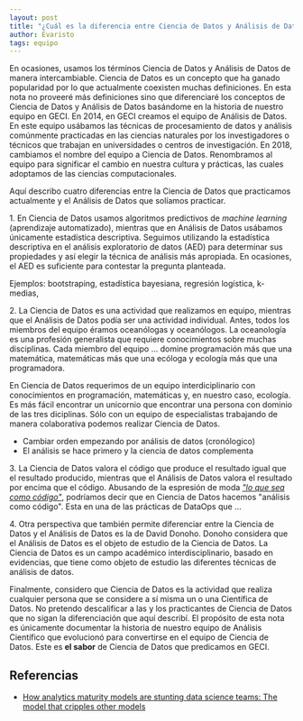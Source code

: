 ```yaml
---
layout: post
title: "¿Cuál es la diferencia entre Ciencia de Datos y Análisis de Datos?"
author: Evaristo
tags: equipo
---
```


En ocasiones, usamos los términos Ciencia de Datos y Análisis de Datos de manera intercambiable.
Ciencia de Datos es un concepto que ha ganado popularidad por lo que actualmente
coexisten muchas definiciones. En esta nota no proveeré más definiciones sino que diferenciaré los
conceptos de Ciencia de Datos y Análisis de Datos basándome en la historia de nuestro equipo en
GECI. En 2014, en GECI creamos el equipo de Análisis de Datos. En este equipo usábamos las técnicas
de procesamiento de datos y análisis comúnmente practicadas en las ciencias naturales por los
investigadores o técnicos que trabajan en universidades o centros de investigación. En 2018,
cambiamos el nombre del equipo a Ciencia de Datos. Renombramos al equipo para significar el cambio
en nuestra cultura y prácticas, las cuales adoptamos de las ciencias computacionales.

Aquí describo cuatro diferencias entre la Ciencia de Datos que practicamos actualmente y el Análisis
de Datos que solíamos practicar.

1\. En Ciencia de Datos usamos algoritmos predictivos de _machine learning_ (aprendizaje
automatizado), mientras que en Análisis de Datos usábamos únicamente estadística descriptiva.
Seguimos utilizando la estadística descriptiva en el análisis exploratorio de datos (AED) para
determinar sus propiedades y así elegir la técnica de análisis más apropiada. En
ocasiones, el AED es suficiente para contestar la pregunta planteada.

Ejemplos: bootstraping, estadística bayesiana, regresión logística, k-medias,

2\. La Ciencia de Datos es una actividad que realizamos en equipo, mientras que el Análisis de Datos
podía ser una actividad individual. Antes, todos los miembros del equipo éramos oceanólogas y
oceanólogos. La oceanología es una profesión generalista que requiere conocimientos sobre
muchas disciplinas. Cada miembro del equipo ... domine programación más que una matemática,
matemáticas más que una ecóloga y ecología más que una programadora.

En Ciencia de Datos requerimos de un equipo interdiciplinario con conocimientos en programación,
matemáticas y, en nuestro caso, ecología. Es más fácil encontrar un unicornio que encontrar una
persona con dominio de las tres diciplinas. Sólo con un equipo de especialistas trabajando de manera
colaborativa podemos realizar Ciencia de Datos.

- Cambiar orden empezando por análisis de datos (cronólogico)
- El análisis se hace primero y la ciencia de datos complementa

3\. La Ciencia de Datos valora el código que produce el resultado igual que el resultado producido,
mientras que el Análisis de Datos valora el resultado por encima que el código. Abusando de la
espresión de moda [_"lo que sea como
código"_](https://hackernoon.com/everything-as-code-explained-0ibg32a3), podríamos decir que en
Ciencia de Datos hacemos "análisis como código". Esta en una de las prácticas de DataOps que ...

4\. Otra perspectiva que también permite diferenciar entre la Ciencia de Datos y el Análisis de
Datos es la de David Donoho. Donoho considera que el Análisis de Datos es el objeto de estudio de la
Ciencia de Datos. La Ciencia de Datos es un campo académico interdisciplinario, basado en
evidencias, que tiene como objeto de estudio las diferentes técnicas de análisis de datos.

Finalmente, considero que Ciencia de Datos es la actividad que realiza cualquier persona que se
considere a sí misma un o una Científica de Datos. No pretendo descalificar a las y los practicantes
de Ciencia de Datos que no sigan la diferenciación que aquí describí. El propósito de esta nota es
únicamente documentar la historia de nuestro equipo de Análisis Científico que evolucionó para
convertirse en el equipo de Ciencia de Datos. Este es **el sabor** de Ciencia de Datos que
predicamos en GECI.

## Referencias

- [How analytics maturity models are stunting data science teams: The model that cripples other
  models](https://towardsdatascience.com/how-analytics-maturity-models-are-stunting-data-science-teams-962e3c62d749)

